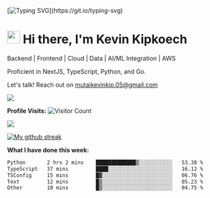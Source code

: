 
[![Typing SVG](https://readme-typing-svg.herokuapp.com?font=Courier+new&color=%23808080&size=40&width=800&duration=6969&lines=Welcome+to+my+profile!)](https://git.io/typing-svg)
# <img src="https://raw.githubusercontent.com/iampavangandhi/iampavangandhi/master/gifs/Hi.gif" width="30px"> Hi there, I'm Kevin Kipkoech

Backend | Frontend | Cloud | Data | AI/ML Integration | AWS

Proficient in NextJS, TypeScript, Python, and Go. 

Let's talk! Reach out on mutaikevinkip.05@gmail.com 

[![](https://img.shields.io/badge/linkedin-%230077B5.svg?style=for-the-badge&logo=linkedin)](https://www.linkedin.com/in/kevin-kipkoech-651a15108)


**Profile Visits:**
![Visitor Count](https://profile-counter.glitch.me/KevinKipkoechMutai/count.svg)

<img src="https://github-readme-stats.vercel.app/api/top-langs?username=KevinKipkoechMutai&layout=compact&theme=blue-green"/>

[![My github streak](https://github-readme-streak-stats.herokuapp.com/?user=KevinKipkoechMutai&theme=blue-green)](https://github.com/KevinKIpkoechMutai/github-readme-streak-stats)


**What I have done this week:**
<!--START_SECTION:waka-->

```txt
Python       2 hrs 2 mins    █████████████▒░░░░░░░░░░░   53.38 %
TypeScript   37 mins         ████░░░░░░░░░░░░░░░░░░░░░   16.12 %
TSConfig     15 mins         █▓░░░░░░░░░░░░░░░░░░░░░░░   06.76 %
Text         12 mins         █▒░░░░░░░░░░░░░░░░░░░░░░░   05.23 %
Other        10 mins         █▒░░░░░░░░░░░░░░░░░░░░░░░   04.75 %
```

<!--END_SECTION:waka-->

